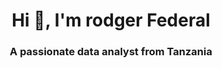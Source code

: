 <h1 align="center">Hi 👋, I'm rodger Federal</h1>
<h3 align="center">A passionate  data analyst from Tanzania</h3>
